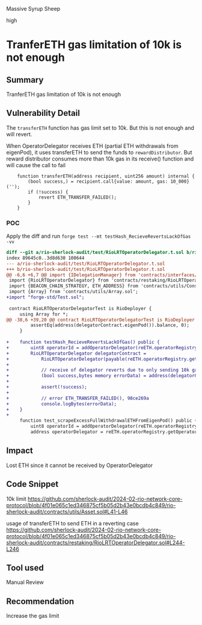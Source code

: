 Massive Syrup Sheep

high

# TranferETH gas limitation of 10k is not enough

## Summary
TranferETH gas limitation of 10k is not enough

## Vulnerability Detail
The `transferETH` function has gas limit set to 10k. But this is not enough and will revert.

When OperatorDelegator receives ETH (partial ETH withdrawals from eigenPod), it uses transferETH to send the funds to `rewardDistributor`. But reward distributor consumes more than 10k gas in its receive() function and will cause the call to fail

```solidity
    function transferETH(address recipient, uint256 amount) internal {
        (bool success,) = recipient.call{value: amount, gas: 10_000}('');
        if (!success) {
            revert ETH_TRANSFER_FAILED();
        }
    }
```

### POC

Apply the diff and run `forge test --mt testHash_RecieveRevertsLackOfGas -vv`

```diff
diff --git a/rio-sherlock-audit/test/RioLRTOperatorDelegator.t.sol b/rio-sherlock-audit/test/RioLRTOperatorDelegator.t.sol
index 89645c0..3d8d630 100644
--- a/rio-sherlock-audit/test/RioLRTOperatorDelegator.t.sol
+++ b/rio-sherlock-audit/test/RioLRTOperatorDelegator.t.sol
@@ -6,6 +6,7 @@ import {IDelegationManager} from 'contracts/interfaces/eigenlayer/IDelegationMan
 import {RioLRTOperatorDelegator} from 'contracts/restaking/RioLRTOperatorDelegator.sol';
 import {BEACON_CHAIN_STRATEGY, ETH_ADDRESS} from 'contracts/utils/Constants.sol';
 import {Array} from 'contracts/utils/Array.sol';
+import "forge-std/Test.sol";
 
 contract RioLRTOperatorDelegatorTest is RioDeployer {
     using Array for *;
@@ -38,6 +39,20 @@ contract RioLRTOperatorDelegatorTest is RioDeployer {
         assertEq(address(delegatorContract.eigenPod()).balance, 0);
     }
 
+    function testHash_RecieveRevertsLackOfGas() public {
+        uint8 operatorId = addOperatorDelegator(reETH.operatorRegistry, address(reETH.rewardDistributor));
+        RioLRTOperatorDelegator delegatorContract =
+            RioLRTOperatorDelegator(payable(reETH.operatorRegistry.getOperatorDetails(operatorId).delegator));
+
+            // receive of delegator reverts due to only sending 10k gas
+            (bool success,bytes memory errorData) = address(delegatorContract).call{value:1 ether}("");
+            
+            assert(!success);
+
+            // error ETH_TRANSFER_FAILED(), 98ce269a
+            console.logBytes(errorData);
+    }
+
     function test_scrapeExcessFullWithdrawalETHFromEigenPod() public {
         uint8 operatorId = addOperatorDelegator(reETH.operatorRegistry, address(reETH.rewardDistributor));
         address operatorDelegator = reETH.operatorRegistry.getOperatorDetails(operatorId).delegator;

```
## Impact
Lost ETH since it cannot be received by OperatorDelegator

## Code Snippet
10k limit
https://github.com/sherlock-audit/2024-02-rio-network-core-protocol/blob/4f01e065c1ed346875cf5b05d2b43e0bcdb4c849/rio-sherlock-audit/contracts/utils/Asset.sol#L41-L46

usage of transferETH to send ETH in a reverting case
https://github.com/sherlock-audit/2024-02-rio-network-core-protocol/blob/4f01e065c1ed346875cf5b05d2b43e0bcdb4c849/rio-sherlock-audit/contracts/restaking/RioLRTOperatorDelegator.sol#L244-L246

## Tool used

Manual Review

## Recommendation
Increase the gas limit
